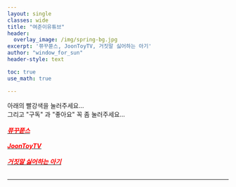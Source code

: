 ```yaml
--- 
layout: single
classes: wide
title: "여준이유튜브"
header:
  overlay_image: /img/spring-bg.jpg
excerpt: '쮸꾸쮼스, JoonToyTV, 거짓말 싫어하는 아기'
author: "window_for_sun"
header-style: text

toc: true
use_math: true

---  
```


아래의 빨강색을 눌러주세요...<br>
그리고 "구독" 과 "좋아요" 꼭 좀 눌러주세요...<br> <br>
[<span style="color:red">***쮸꾸쮼스***</span>](https://www.youtube.com/channel/UC5bT5CtBSQSKqWc8ql80mMw)<br> <br>
[<span style="color:red">***JoonToyTV***</span>](https://www.youtube.com/channel/UCqDhExWzmCZf09k6Tz5UKQA)<br> <br>
[<span style="color:red">***거짓말 싫어하는 아기***</span>](https://www.youtube.com/watch?v=VScavTrT2rA)<br> <br>

---

